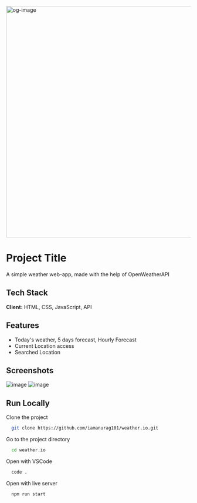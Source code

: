 <img width="1200" height="630" alt="og-image" src="https://github.com/user-attachments/assets/525fbad4-0bcf-4f4a-8718-625efdcb3b54" />

# Project Title

A simple weather web-app, made with the help of OpenWeatherAPI

## Tech Stack

**Client:** HTML, CSS, JavaScript, API

## Features

- Today's weather, 5 days forecast, Hourly Forecast
- Current Location access
- Searched Location

## Screenshots

![image](https://github.com/user-attachments/assets/e47d1605-a07e-4b06-b70b-39288622a347)
![image](https://github.com/user-attachments/assets/5958b415-f1a6-4750-be04-407476ed9299)


## Run Locally

Clone the project

```bash
  git clone https://github.com/iamanurag101/weather.io.git
```

Go to the project directory

```bash
  cd weather.io
```

Open with VSCode

```bash
  code .
```

Open with live server

```bash
  npm run start
```
